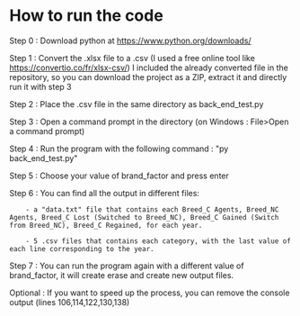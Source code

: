 # How to run the code

Step 0 : Download python at https://www.python.org/downloads/

Step 1 : Convert the .xlsx file to a .csv (I used a free online tool like https://convertio.co/fr/xlsx-csv/)
         I included the already converted file in the repository, so you can download the project as a ZIP, extract it and directly run it with step 3

Step 2 : Place the .csv file in the same directory as back_end_test.py

Step 3 : Open a command prompt in the directory (on Windows : File>Open a command prompt)

Step 4 : Run the program with the following command : "py back_end_test.py"

Step 5 : Choose your value of brand_factor and press enter

Step 6 : You can find all the output in different files:

        - a "data.txt" file that contains each Breed_C Agents, Breed_NC Agents, Breed_C Lost (Switched to Breed_NC), Breed_C Gained (Switch from Breed_NC), Breed_C Regained, for each year.
        
        - 5 .csv files that contains each category, with the last value of each line corresponding to the year.

Step 7 : You can run the program again with a different value of brand_factor, it will create erase and create new output files.

Optional : If you want to speed up the process, you can remove the console output (lines 106,114,122,130,138)
